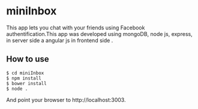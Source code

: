 # miniInbox
This app lets you chat with your friends using Facebook authentification.This app was developed using mongoDB, node js, express, in server side a angular js in frontend side .

## How to use
```
$ cd miniInbox
$ npm install
$ bower install
$ node .
```
And point your browser to http://localhost:3003.
